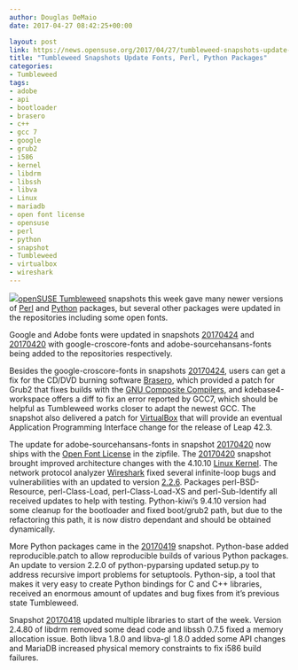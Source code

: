 ```yaml
---
author: Douglas DeMaio
date: 2017-04-27 08:42:25+00:00

layout: post
link: https://news.opensuse.org/2017/04/27/tumbleweed-snapshots-update-font-perl-python-packages/
title: "Tumbleweed Snapshots Update Fonts, Perl, Python Packages"
categories:
- Tumbleweed
tags:
- adobe
- api
- bootloader
- brasero
- c++
- gcc 7
- google
- grub2
- i586
- kernel
- libdrm
- libssh
- libva
- Linux
- mariadb
- open font license
- opensuse
- perl
- python
- snapshot
- Tumbleweed
- virtualbox
- wireshark
---
```

[![](https://i2.wp.com/opensourceforu.com/wp-content/uploads/2016/10/OpenSUSE-Tumbleweed.jpg?resize=850%2C478)openSUSE Tumbleweed](https://en.opensuse.org/Portal:Tumbleweed) snapshots this week gave many newer versions of [Perl](https://www.perl.org/) and [Python](https://www.python.org/) packages, but several other packages were updated in the repositories including some open fonts.

Google and Adobe fonts were updated in snapshots [20170424](https://lists.opensuse.org/opensuse-factory/2017-04/msg00885.html) and [20170420](https://lists.opensuse.org/opensuse-factory/2017-04/msg00758.html) with google-croscore-fonts and adobe-sourcehansans-fonts being added to the repositories respectively.

Besides the google-croscore-fonts in snapshots [20170424](https://lists.opensuse.org/opensuse-factory/2017-04/msg00885.html), users can get a fix for the CD/DVD burning software [Brasero](https://wiki.gnome.org/Apps/Brasero), which provided a patch for Grub2 that fixes builds with the [GNU Composite Compilers](https://gcc.gnu.org/), and kdebase4-workspace offers a diff to fix an error reported by GCC7, which should be helpful as Tumbleweed works closer to adapt the newest GCC. The snapshot also delivered a patch for [VirtualBox](https://www.virtualbox.org/wiki/VirtualBox) that will provide an eventual Application Programming Interface change for the release of Leap 42.3.<!-- more -->

The update for adobe-sourcehansans-fonts in snapshot [20170420](https://lists.opensuse.org/opensuse-factory/2017-04/msg00758.html) now ships with the [Open Font License](https://en.wikipedia.org/wiki/SIL_Open_Font_License) in the zipfile. The [20170420](https://lists.opensuse.org/opensuse-factory/2017-04/msg00758.html) snapshot brought improved architecture changes with the 4.10.10 [Linux Kernel](https://www.kernel.org/). The network protocol analyzer [Wireshark](https://www.wireshark.org/docs/relnotes/wireshark-2.2.6.html) fixed several infinite-loop bugs and vulnerabilities with an updated to version [2.2.6](https://www.wireshark.org/docs/relnotes/wireshark-2.2.6.html). Packages perl-BSD-Resource, perl-Class-Load, perl-Class-Load-XS and perl-Sub-Identify all received updates to help with testing. Python-kiwi’s 9.4.10 version had some cleanup for the bootloader and fixed boot/grub2 path, but due to the refactoring this path, it is now distro dependant and should be obtained dynamically.

More Python packages came in the [20170419](https://lists.opensuse.org/opensuse-factory/2017-04/msg00549.html) snapshot. Python-base added reproducible.patch to allow reproducible builds of various Python packages. An update to version 2.2.0 of python-pyparsing updated setup.py to address recursive import problems for setuptools. Python-sip, a tool that makes it very easy to create Python bindings for C and C++ libraries, received an enormous amount of updates and bug fixes from it’s previous state Tumbleweed.

Snapshot [20170418](https://lists.opensuse.org/opensuse-factory/2017-04/msg00506.html) updated multiple libraries to start of the week. Version 2.4.80 of libdrm removed some dead code and libssh 0.7.5 fixed a memory allocation issue. Both libva 1.8.0 and libva-gl 1.8.0 added some API changes and MariaDB increased physical memory constraints to fix i586 build failures.		
